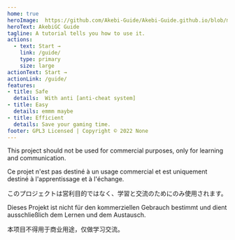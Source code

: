 ```yaml
---
home: true
heroImage:  https://github.com/Akebi-Guide/Akebi-Guide.github.io/blob/main/docs/img/logo.png?raw=true
heroText: AkebiGC Guide
tagline: A tutorial tells you how to use it.
actions:
  - text: Start →
    link: /guide/
    type: primary
    size: large
actionText: Start →
actionLink: /guide/
features:
- title: Safe
  details:  With anti [anti-cheat system]
- title: Easy
  details: emmm maybe
- title: Efficient
  details: Save your gaming time.
footer: GPL3 Licensed | Copyright © 2022 None
---
```

This project should not be used for commercial purposes, only for learning and communication.

Ce projet n'est pas destiné à un usage commercial et est uniquement destiné à l'apprentissage et à l'échange.

このプロジェクトは営利目的ではなく、学習と交流のためにのみ使用されます。

Dieses Projekt ist nicht für den kommerziellen Gebrauch bestimmt und dient ausschließlich dem Lernen und dem Austausch.

本项目不得用于商业用途，仅做学习交流。
